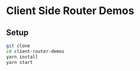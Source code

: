 # Client Side Router Demos

## Setup

```bash
git clone
cd client-router-demos
yarn install
yarn start
```
